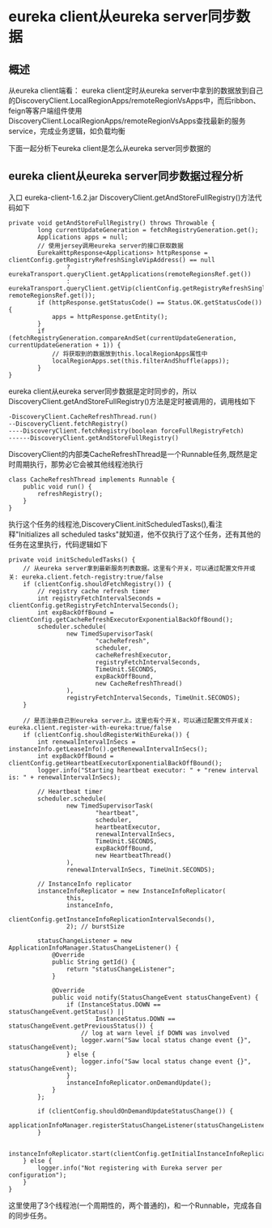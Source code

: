 # eureka client从eureka server同步数据
## 概述
从eureka client端看：
eureka client定时从eureka server中拿到的数据放到自己的DiscoveryClient.LocalRegionApps/remoteRegionVsApps中，而后ribbon、feign等客户端组件使用DiscoveryClient.LocalRegionApps/remoteRegionVsApps查找最新的服务service，完成业务逻辑，如负载均衡

下面一起分析下eureka client是怎么从eureka server同步数据的
## eureka client从eureka server同步数据过程分析
入口
eureka-client-1.6.2.jar
DiscoveryClient.getAndStoreFullRegistry()方法代码如下
```
private void getAndStoreFullRegistry() throws Throwable {
        long currentUpdateGeneration = fetchRegistryGeneration.get();
        Applications apps = null;
        // 使用jersey调用eureka server的接口获取数据
        EurekaHttpResponse<Applications> httpResponse = clientConfig.getRegistryRefreshSingleVipAddress() == null
                ? eurekaTransport.queryClient.getApplications(remoteRegionsRef.get())
                : eurekaTransport.queryClient.getVip(clientConfig.getRegistryRefreshSingleVipAddress(), remoteRegionsRef.get());
        if (httpResponse.getStatusCode() == Status.OK.getStatusCode()) {
            apps = httpResponse.getEntity();
        }
        if (fetchRegistryGeneration.compareAndSet(currentUpdateGeneration, currentUpdateGeneration + 1)) {
            // 将获取到的数据放到this.localRegionApps属性中
            localRegionApps.set(this.filterAndShuffle(apps));
        }
}
```
eureka client从eureka server同步数据是定时同步的，所以DiscoveryClient.getAndStoreFullRegistry()方法是定时被调用的，调用栈如下
```
-DiscoveryClient.CacheRefreshThread.run()
--DiscoveryClient.fetchRegistry()
----DiscoveryClient.fetchRegistry(boolean forceFullRegistryFetch)
------DiscoveryClient.getAndStoreFullRegistry()
```

DiscoveryClient的内部类CacheRefreshThread是一个Runnable任务,既然是定时周期执行，那势必它会被其他线程池执行
```
class CacheRefreshThread implements Runnable {
    public void run() {
        refreshRegistry();
    }
}
```
执行这个任务的线程池,DiscoveryClient.initScheduledTasks(),看注释"Initializes all scheduled tasks"就知道，他不仅执行了这个任务，还有其他的任务在这里执行，代码逻辑如下
```
private void initScheduledTasks() {
    // 从eureka server拿到最新服务列表数据。这里有个开关，可以通过配置文件开或关: eureka.client.fetch-registry:true/false
    if (clientConfig.shouldFetchRegistry()) {
        // registry cache refresh timer
        int registryFetchIntervalSeconds = clientConfig.getRegistryFetchIntervalSeconds();
        int expBackOffBound = clientConfig.getCacheRefreshExecutorExponentialBackOffBound();
        scheduler.schedule(
                new TimedSupervisorTask(
                        "cacheRefresh",
                        scheduler,
                        cacheRefreshExecutor,
                        registryFetchIntervalSeconds,
                        TimeUnit.SECONDS,
                        expBackOffBound,
                        new CacheRefreshThread()
                ),
                registryFetchIntervalSeconds, TimeUnit.SECONDS);
    }
    
    // 是否注册自己到eureka server上。这里也有个开关，可以通过配置文件开或关: eureka.client.register-with-eureka:true/false
    if (clientConfig.shouldRegisterWithEureka()) {
        int renewalIntervalInSecs = instanceInfo.getLeaseInfo().getRenewalIntervalInSecs();
        int expBackOffBound = clientConfig.getHeartbeatExecutorExponentialBackOffBound();
        logger.info("Starting heartbeat executor: " + "renew interval is: " + renewalIntervalInSecs);

        // Heartbeat timer
        scheduler.schedule(
                new TimedSupervisorTask(
                        "heartbeat",
                        scheduler,
                        heartbeatExecutor,
                        renewalIntervalInSecs,
                        TimeUnit.SECONDS,
                        expBackOffBound,
                        new HeartbeatThread()
                ),
                renewalIntervalInSecs, TimeUnit.SECONDS);

        // InstanceInfo replicator
        instanceInfoReplicator = new InstanceInfoReplicator(
                this,
                instanceInfo,
                clientConfig.getInstanceInfoReplicationIntervalSeconds(),
                2); // burstSize

        statusChangeListener = new ApplicationInfoManager.StatusChangeListener() {
            @Override
            public String getId() {
                return "statusChangeListener";
            }

            @Override
            public void notify(StatusChangeEvent statusChangeEvent) {
                if (InstanceStatus.DOWN == statusChangeEvent.getStatus() ||
                        InstanceStatus.DOWN == statusChangeEvent.getPreviousStatus()) {
                    // log at warn level if DOWN was involved
                    logger.warn("Saw local status change event {}", statusChangeEvent);
                } else {
                    logger.info("Saw local status change event {}", statusChangeEvent);
                }
                instanceInfoReplicator.onDemandUpdate();
            }
        };

        if (clientConfig.shouldOnDemandUpdateStatusChange()) {
            applicationInfoManager.registerStatusChangeListener(statusChangeListener);
        }

        instanceInfoReplicator.start(clientConfig.getInitialInstanceInfoReplicationIntervalSeconds());
    } else {
        logger.info("Not registering with Eureka server per configuration");
    }
}
```
这里使用了3个线程池(一个周期性的，两个普通的)，和一个Runnable，完成各自的同步任务。